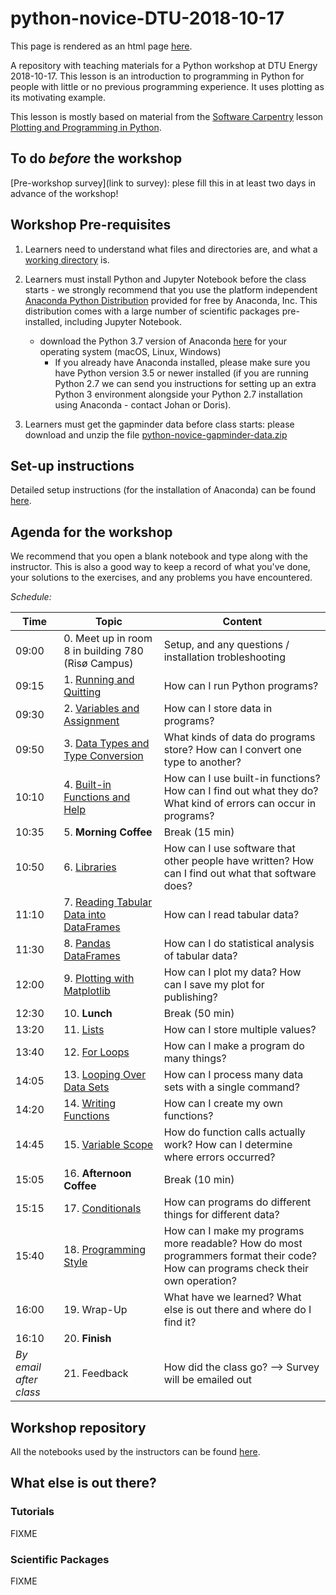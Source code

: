 # python-novice-DTU-2018-10-17

This page is rendered as an html page [here](https://hjelmj.github.io/python-novice-DTU-2018-10-17/).

A repository with teaching materials for a Python workshop at DTU Energy 2018-10-17. This lesson is an introduction to programming in Python
for people with little or no previous programming experience. It uses plotting as its motivating example.
 
This lesson is mostly based on material from the [Software Carpentry](https://software-carpentry.org/) lesson [Plotting and Programming in Python](https://swcarpentry.github.io/python-novice-gapminder/).


## To do *before* the workshop
[Pre-workshop survey](link to survey): plese fill this in at least two days in advance of the workshop!


## Workshop Pre-requisites

1. Learners need to understand what files and directories are, and what a [working directory](https://en.wikipedia.org/wiki/Working_directory) is.

2. Learners must install Python and Jupyter Notebook before the class starts - we strongly recommend that you use the platform independent [Anaconda Python Distribution](https://www.anaconda.com/distribution/) provided for free by Anaconda, Inc. This distribution comes with a large number of scientific packages pre-installed, including Jupyter Notebook.

	* download the Python 3.7 version of Anaconda [here](https://www.anaconda.com/download/) for your operating system (macOS, Linux, Windows)
        * If you already have Anaconda installed, please make sure you have Python version 3.5 or newer installed (if you are running Python 2.7 we can send you instructions for setting up an extra Python 3 environment alongside your Python 2.7 installation using Anaconda - contact Johan or Doris).

3. Learners must get the gapminder data before class starts: please download and unzip the file [python-novice-gapminder-data.zip](https://files.dtu.dk/u/4iVV-a8lVf_wJVX4/python-novice-gapminder-data.zip?l)


## Set-up instructions 

Detailed setup instructions (for the installation of Anaconda) can be found [here]().


## Agenda for the workshop
We recommend that you open a blank notebook and type along with the instructor. 
This is also a good way to keep a record of what you've done, your solutions to the exercises, and any problems you have encountered.

*Schedule:*

| Time | Topic | Content |
|-------------------------------------------------|--------------------------------------------------------------------------------------------------------------------------------|------------------------------------------------------------------------------------------------------------------------------------|
| 09:00 | 0. Meet up in room 8 in building 780 (Risø Campus)	 | Setup, and any questions / installation trobleshooting |
| 09:15 | 1. [Running and Quitting](https://swcarpentry.github.io/python-novice-gapminder/01-run-quit/index.html)	 | How can I run Python programs? |
| 09:30 | 2. [Variables and Assignment](https://swcarpentry.github.io/python-novice-gapminder/02-variables/index.html) | How can I store data in programs? |
| 09:50 | 3. [Data Types and Type Conversion](https://swcarpentry.github.io/python-novice-gapminder/03-types-conversion/index.html)	 | What kinds of data do programs store?   How can I convert one type to another? |
| 10:10 | 4. [Built-in Functions and Help](https://swcarpentry.github.io/python-novice-gapminder/04-built-in/index.html) | How can I use built-in functions?   How can I find out what they do?   What kind of errors can occur in programs? |
| 10:35 | 5. **Morning Coffee**	 | Break (15 min) |
| 10:50 | 6. [Libraries](https://swcarpentry.github.io/python-novice-gapminder/06-libraries/index.html) | How can I use software that other people have written?   How can I find out what that software does? |
| 11:10 | 7. [Reading Tabular Data into DataFrames](https://swcarpentry.github.io/python-novice-gapminder/07-reading-tabular/index.html) | How can I read tabular data? |
| 11:30 | 8. [Pandas DataFrames](https://swcarpentry.github.io/python-novice-gapminder/08-data-frames/index.html) | How can I do statistical analysis of tabular data? |
| 12:00 | 9. [Plotting with Matplotlib](https://swcarpentry.github.io/python-novice-gapminder/09-plotting/index.html) | How can I plot my data?   How can I save my plot for publishing? |
| 12:30 | 10. **Lunch**	 | Break (50 min) |
| 13:20 | 11. [Lists](https://swcarpentry.github.io/python-novice-gapminder/11-lists/index.html) | How can I store multiple values? |
| 13:40 | 12. [For Loops](https://swcarpentry.github.io/python-novice-gapminder/12-for-loops/index.html)	 | How can I make a program do many things? |
| 14:05 | 13. [Looping Over Data Sets](https://swcarpentry.github.io/python-novice-gapminder/13-looping-data-sets/index.html)		  | How can I process many data sets with a single command? |
| 14:20 | 14. [Writing Functions](https://swcarpentry.github.io/python-novice-gapminder/14-writing-functions/index.html) | How can I create my own functions? |
| 14:45 | 15. [Variable Scope](https://swcarpentry.github.io/python-novice-gapminder/15-scope/index.html)	 | How do function calls actually work? How can I determine where errors occurred? |
| 15:05 | 16. **Afternoon Coffee** | Break (10 min) |
| 15:15 | 17. [Conditionals](https://swcarpentry.github.io/python-novice-gapminder/17-conditionals/index.html)	 | How can programs do different things for different data? |
| 15:40 | 18. [Programming Style](https://swcarpentry.github.io/python-novice-gapminder/18-style/index.html)	 | How can I make my programs more readable?   How do most programmers format their code? How can programs check their own operation? |
| 16:00 | 19. Wrap-Up	 | What have we learned?   What else is out there and where do I find it? |
| 16:10 | 20. **Finish** |  |
| *By email after class* | 21. Feedback | How did the class go? --> Survey will be emailed out |

 
## Workshop repository

All the notebooks used by the instructors can be found [here](https://github.com/hjelmj/python-novice-DTU-2018-10-17).

## What else is out there?

### Tutorials

FIXME

### Scientific Packages

FIXME
